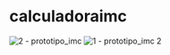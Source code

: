 # calculadoraimc



![2 - prototipo_imc](https://user-images.githubusercontent.com/55635755/130243550-fae53686-7549-4b93-929f-d340f17e0915.png)
![1 - prototipo_imc 2](https://user-images.githubusercontent.com/55635755/130243591-25c0dce2-4bb9-4090-bdc6-3c8a2c49a196.png)

